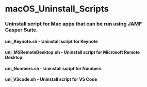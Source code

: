 # macOS_Uninstall_Scripts

### Uninstall script for Mac apps that can be run using JAMF Casper Suite.

#### **uni_Keynote.sh** - Uninstall script for Keynote
#### **uni_MSRemoteDesktop.sh** - Uninstall script for Microsoft Remote Desktop
#### **uni_Numbers.sh** - Uninstall script for Numbers
#### **uni_VScode.sh** - Uninstall script for VS Code